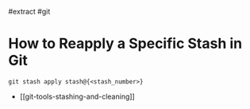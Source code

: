 #extract
#git

# How to Reapply a Specific Stash in Git

`git stash apply stash@{<stash_number>}`

- [[git-tools-stashing-and-cleaning]]
